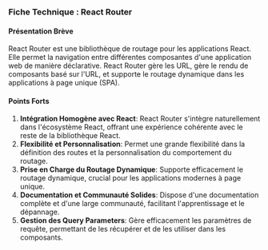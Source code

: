 ### Fiche Technique : React Router

#### Présentation Brève

React Router est une bibliothèque de routage pour les applications React. Elle permet la navigation entre différentes composantes d'une application web de manière déclarative. React Router gère les URL, gère le rendu de composants basé sur l'URL, et supporte le routage dynamique dans les applications à page unique (SPA).

#### Points Forts

1. **Intégration Homogène avec React**: React Router s'intègre naturellement dans l'écosystème React, offrant une expérience cohérente avec le reste de la bibliothèque React.
2. **Flexibilité et Personnalisation**: Permet une grande flexibilité dans la définition des routes et la personnalisation du comportement du routage.
3. **Prise en Charge du Routage Dynamique**: Supporte efficacement le routage dynamique, crucial pour les applications modernes à page unique.
4. **Documentation et Communauté Solides**: Dispose d'une documentation complète et d'une large communauté, facilitant l'apprentissage et le dépannage.
5. **Gestion des Query Parameters**: Gère efficacement les paramètres de requête, permettant de les récupérer et de les utiliser dans les composants.
